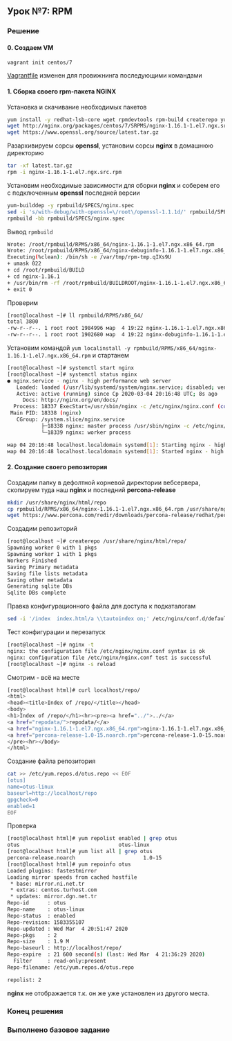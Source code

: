 ## Урок №7: RPM
### Решение
#### 0. Создаем VM
```bash
vagrant init centos/7
```
[Vagrantfile](Vagrantfile) изменен для провижнинга последующими командами
#### 1. Сборка своего rpm-пакета NGINX
Установка и скачивание необходимых пакетов
```bash
yum install -y redhat-lsb-core wget rpmdevtools rpm-build createrepo yum-utils gcc
wget http://nginx.org/packages/centos/7/SRPMS/nginx-1.16.1-1.el7.ngx.src.rpm
wget https://www.openssl.org/source/latest.tar.gz
```
Разархивируем сорсы **openssl**, установим сорсы **nginx** в домашнюю директорию 
```bash
tar -xf latest.tar.gz
rpm -i nginx-1.16.1-1.el7.ngx.src.rpm
```
Установим необходимые зависимости для сборки **nginx** и соберем его с подключенным **openssl** последней версии
```bash
yum-builddep -y rpmbuild/SPECS/nginx.spec
sed -i 's/with-debug/with-openssl=\/root\/openssl-1.1.1d/' rpmbuild/SPECS/nginx.spec
rpmbuild -bb rpmbuild/SPECS/nginx.spec
```
 Вывод `rpmbuild`
```bash
Wrote: /root/rpmbuild/RPMS/x86_64/nginx-1.16.1-1.el7.ngx.x86_64.rpm
Wrote: /root/rpmbuild/RPMS/x86_64/nginx-debuginfo-1.16.1-1.el7.ngx.x86_64.rpm
Executing(%clean): /bin/sh -e /var/tmp/rpm-tmp.qIXs9U
+ umask 022
+ cd /root/rpmbuild/BUILD
+ cd nginx-1.16.1
+ /usr/bin/rm -rf /root/rpmbuild/BUILDROOT/nginx-1.16.1-1.el7.ngx.x86_64
+ exit 0
```
Проверим
```bash
[root@localhost ~]# ll rpmbuild/RPMS/x86_64/
total 3800
-rw-r--r--. 1 root root 1984996 мар  4 19:22 nginx-1.16.1-1.el7.ngx.x86_64.rpm
-rw-r--r--. 1 root root 1902680 мар  4 19:22 nginx-debuginfo-1.16.1-1.el7.ngx.x86_64.rpm
```
Установим командой `yum localinstall -y rpmbuild/RPMS/x86_64/nginx-1.16.1-1.el7.ngx.x86_64.rpm` и стартанем
```bash
[root@localhost ~]# systemctl start nginx
[root@localhost ~]# systemctl status nginx
● nginx.service - nginx - high performance web server
   Loaded: loaded (/usr/lib/systemd/system/nginx.service; disabled; vendor preset: disabled)
   Active: active (running) since Ср 2020-03-04 20:16:48 UTC; 8s ago
     Docs: http://nginx.org/en/docs/
  Process: 18337 ExecStart=/usr/sbin/nginx -c /etc/nginx/nginx.conf (code=exited, status=0/SUCCESS)
 Main PID: 18338 (nginx)
   CGroup: /system.slice/nginx.service
           ├─18338 nginx: master process /usr/sbin/nginx -c /etc/nginx/nginx.conf
           └─18339 nginx: worker process

мар 04 20:16:48 localhost.localdomain systemd[1]: Starting nginx - high performance web server...
мар 04 20:16:48 localhost.localdomain systemd[1]: Started nginx - high performance web server.
```
#### 2. Создание своего репозитория
Создадим папку в дефолтной корневой директории вебсервера, скопируем туда наш **nginx**
и последний **percona-release**
```bash
mkdir /usr/share/nginx/html/repo
cp rpmbuild/RPMS/x86_64/nginx-1.16.1-1.el7.ngx.x86_64.rpm /usr/share/nginx/html/repo
wget https://www.percona.com/redir/downloads/percona-release/redhat/percona-release-1.0-15.noarch.rpm -O /usr/share/nginx/html/repo/percona-release-1.0-15.noarch.rpm
```
Создадим репозиторий
```bash
[root@localhost ~]# createrepo /usr/share/nginx/html/repo/
Spawning worker 0 with 1 pkgs
Spawning worker 1 with 1 pkgs
Workers Finished
Saving Primary metadata
Saving file lists metadata
Saving other metadata
Generating sqlite DBs
Sqlite DBs complete
```
Правка конфигурационного файла для доступа к подкаталогам
```bash
sed -i '/index  index.html/a \\tautoindex on;' /etc/nginx/conf.d/default.conf
```
Тест конфигурации и перезапуск
```bash
[root@localhost ~]# nginx -t
nginx: the configuration file /etc/nginx/nginx.conf syntax is ok
nginx: configuration file /etc/nginx/nginx.conf test is successful
[root@localhost ~]# nginx -s reload
```
Смотрим - всё на месте
```bash
[root@localhost html]# curl localhost/repo/
<html>
<head><title>Index of /repo/</title></head>
<body>
<h1>Index of /repo/</h1><hr><pre><a href="../">../</a>
<a href="repodata/">repodata/</a>                                          04-Mar-2020 20:51                   -
<a href="nginx-1.16.1-1.el7.ngx.x86_64.rpm">nginx-1.16.1-1.el7.ngx.x86_64.rpm</a>                  04-Mar-2020 20:19             1984996
<a href="percona-release-1.0-15.noarch.rpm">percona-release-1.0-15.noarch.rpm</a>                  02-Mar-2020 15:26               17424
</pre><hr></body>
</html>
```
Создание файла репозитория
```bash
cat >> /etc/yum.repos.d/otus.repo << EOF
[otus]
name=otus-linux
baseurl=http://localhost/repo
gpgcheck=0
enabled=1
EOF
```
Проверка
```bash
[root@localhost html]# yum repolist enabled | grep otus
otus                                otus-linux                                 2
[root@localhost html]# yum list all | grep otus
percona-release.noarch                      1.0-15                     otus     
[root@localhost html]# yum repoinfo otus
Loaded plugins: fastestmirror
Loading mirror speeds from cached hostfile
 * base: mirror.ni.net.tr
 * extras: centos.turhost.com
 * updates: mirror.dgn.net.tr
Repo-id      : otus
Repo-name    : otus-linux
Repo-status  : enabled
Repo-revision: 1583355107
Repo-updated : Wed Mar  4 20:51:47 2020
Repo-pkgs    : 2
Repo-size    : 1.9 M
Repo-baseurl : http://localhost/repo/
Repo-expire  : 21 600 second(s) (last: Wed Mar  4 21:36:29 2020)
  Filter     : read-only:present
Repo-filename: /etc/yum.repos.d/otus.repo

repolist: 2
```
**nginx** не отображается т.к. он же уже установлен из другого места.
### Конец решения
### Выполненo базовое задание
